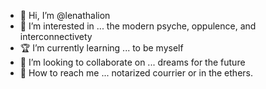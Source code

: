 - 🤍 Hi, I’m @lenathalion
- 💋 I’m interested in ... the modern psyche, oppulence, and interconnectivety
- 🏆 I’m currently learning ... to be myself
- 🌷 I’m looking to collaborate on ... dreams for the future
- 💌 How to reach me ... notarized courrier or in the ethers.

<!---
lenathalion/lenathalion is a ✨ special ✨ repository because its `README.md` (this file) appears on your GitHub profile.
You can click the Preview link to take a look at your changes.
--->
